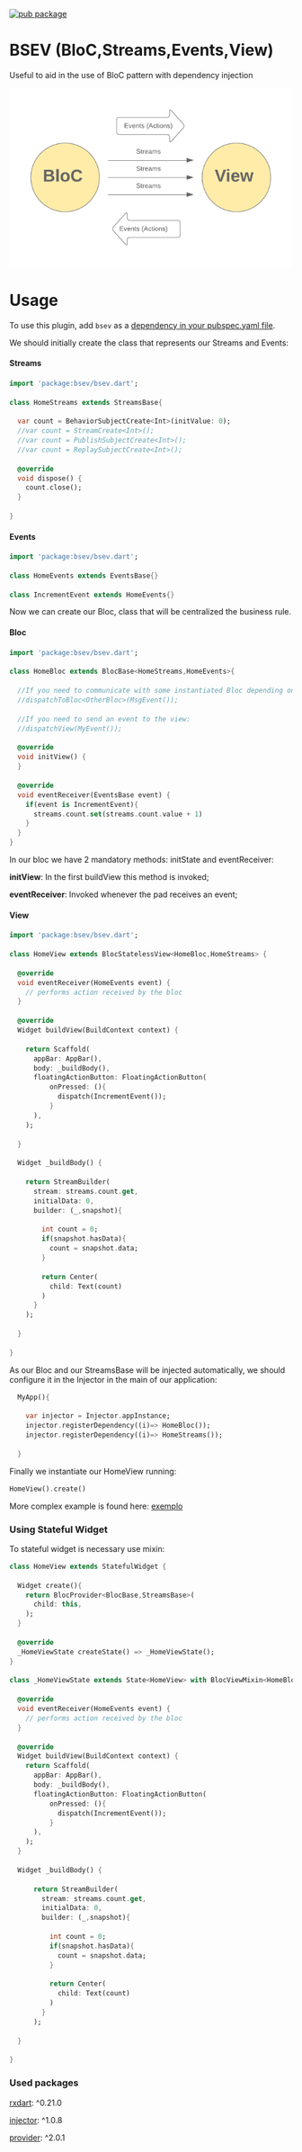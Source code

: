 [![pub package](https://img.shields.io/pub/v/bsev.svg)](https://pub.dartlang.org/packages/bsev)

# BSEV (BloC,Streams,Events,View)

Useful to aid in the use of BloC pattern with dependency injection

![fluxo_bsev](https://github.com/RafaelBarbosatec/bsev/blob/master/imgs/fluxo_bsev.png)

# Usage
To use this plugin, add `bsev` as a [dependency in your pubspec.yaml file](https://flutter.io/platform-plugins/).

We should initially create the class that represents our Streams and Events:

#### Streams

``` dart
import 'package:bsev/bsev.dart';

class HomeStreams extends StreamsBase{

  var count = BehaviorSubjectCreate<Int>(initValue: 0);
  //var count = StreamCreate<Int>();
  //var count = PublishSubjectCreate<Int>();
  //var count = ReplaySubjectCreate<Int>();

  @override
  void dispose() {
    count.close();
  }

}

```

#### Events

``` dart
import 'package:bsev/bsev.dart';

class HomeEvents extends EventsBase{}

class IncrementEvent extends HomeEvents{}

```

Now we can create our Bloc, class that will be centralized the business rule.

#### Bloc

``` dart
import 'package:bsev/bsev.dart';

class HomeBloc extends BlocBase<HomeStreams,HomeEvents>{

  //If you need to communicate with some instantiated Bloc depending on whether or not your widget tree you can do using:
  //dispatchToBloc<OtherBloc>(MsgEvent());
  
  //If you need to send an event to the view:
  //dispatchView(MyEvent());
  
  @override
  void initView() {
  }
  
  @override
  void eventReceiver(EventsBase event) {
    if(event is IncrementEvent){
      streams.count.set(streams.count.value + 1)
    }
  }
}

```

In our bloc we have 2 mandatory methods: initState and eventReceiver:

**initView**: In the first buildView this method is invoked;

**eventReceiver**: Invoked whenever the pad receives an event;

#### View

``` dart
import 'package:bsev/bsev.dart';

class HomeView extends BlocStatelessView<HomeBloc,HomeStreams> {

  @override
  void eventReceiver(HomeEvents event) {
    // performs action received by the bloc
  }
  
  @override
  Widget buildView(BuildContext context) {

    return Scaffold(
      appBar: AppBar(),
      body: _buildBody(),
      floatingActionButton: FloatingActionButton(
          onPressed: (){
            dispatch(IncrementEvent());
          }
      ),
    );
    
  }
    
  Widget _buildBody() {

    return StreamBuilder(
      stream: streams.count.get,
      initialData: 0,
      builder: (_,snapshot){

        int count = 0;
        if(snapshot.hasData){
          count = snapshot.data;
        }

        return Center(
          child: Text(count)
        )
      }
    );

  }
  
}

```

As our Bloc and our StreamsBase will be injected automatically, we should configure it in the Injector in the main of our application:

``` dart
  MyApp(){

    var injector = Injector.appInstance;
    injector.registerDependency((i)=> HomeBloc());
    injector.registerDependency((i)=> HomeStreams());
    
  }
```

Finally we instantiate our HomeView running:

``` dart
HomeView().create()
```

More complex example is found here: [exemplo](https://github.com/RafaelBarbosatec/bsev/tree/master/example)

### Using Stateful Widget

To stateful widget is necessary use mixin:

``` dart
class HomeView extends StatefulWidget {

  Widget create(){
    return BlocProvider<BlocBase,StreamsBase>(
      child: this,
    );
  }
  
  @override
  _HomeViewState createState() => _HomeViewState();
}

class _HomeViewState extends State<HomeView> with BlocViewMixin<HomeBloc,HomeStreams>{

  @override
  void eventReceiver(HomeEvents event) {
    // performs action received by the bloc
  }
  
  @override
  Widget buildView(BuildContext context) {
    return Scaffold(
      appBar: AppBar(),
      body: _buildBody(),
      floatingActionButton: FloatingActionButton(
          onPressed: (){
            dispatch(IncrementEvent());
          }
      ),
    );
  }
  
  Widget _buildBody() {
    
      return StreamBuilder(
        stream: streams.count.get,
        initialData: 0,
        builder: (_,snapshot){
          
          int count = 0;
          if(snapshot.hasData){
            count = snapshot.data;
          }
          
          return Center(
            child: Text(count)
          )
        }
      );
      
  }
  
}
```


### Used packages

[rxdart](https://pub.dev/packages/rxdart): ^0.21.0

[injector](https://pub.dev/packages/injector): ^1.0.8

[provider](https://pub.dev/packages/provider): ^2.0.1
